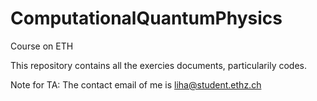 # ComputationalQuantumPhysics
Course on ETH

This repository contains all the exercies documents, particularily codes.

Note for TA: The contact email of me is liha@student.ethz.ch
